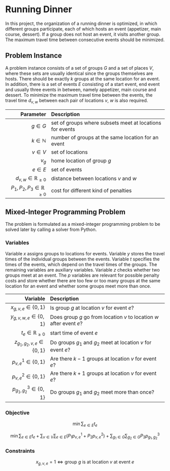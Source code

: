 # Running Dinner
In this project, the organization of a running dinner is optimized, in which different groups participate, each of which hosts an event (appetizer, main course, dessert).
If a group does not host an event, it visits another group.
The maximum travel time between consecutive events should be minimized.

## Problem Instance
A problem instance consists of a set of groups $G$ and a set of places $V$, where these sets are usually identical since the groups themselves are hosts.
There should be exactly $k$ groups at the same location for an event.
In addition, there is a set of events $E$ consisting of a start event, end event and usually three events in between, namely appetizer, main course and dessert.
To minimize the maximum travel time between the events, the travel time $d_{v, w}$ between each pair of locations $v$, $w$ is also required.
<div align="center">
  
Parameter | Description
---: | :---
$g \in G$ | set of groups where subsets meet at locations for events
$k \in \mathbb{N}$ | number of groups at the same location for an event
$v \in V$ | set of locations
$v_g$ | home location of group $g$
$e \in E$ | set of events
$d_{v, w} \in \mathbb{R}_{\ge 0}$ | distance between locations $v$ and $w$
$P_1, P_2, P_3 \in \mathbb{R}_{\ge 0}$ | cost for different kind of penalties
  
</div>

## Mixed-Integer Programming Problem
The problem is formulated as a mixed-integer programming problem to be solved later by calling a solver from Python.

### Variables
Variable $x$ assigns groups to locations for events.
Variable $y$ stores the travel times of the individual groups between the events.
Variable $t$ specifies the times of the events, which depend on the travel times of the groups.
The remaining variables are auxiliary variables.
Variable $z$ checks whether two groups meet at an event.
The $p$ variables are relevant for possible penalty costs and store whether there are too few or too many groups at the same location for an event and whether some groups meet more than once.
<div align="center">
  
Variable | Description
---: | :---
$x_{g, v, e} \in \lbrace 0, 1\rbrace$ | Is group $g$ at location $v$ for event $e$?
$y_{g, v, w, e} \in \lbrace 0, 1\rbrace$ | Does group $g$ go from location $v$ to location $w$ after event $e$?
$t_e \in \mathbb{R}_{\ge 0}$ | start time of event $e$
$z_{g_1, g_2, v, e} \in \lbrace 0, 1\rbrace$ | Do groups $g_1$ and $g_2$ meet at location $v$ for event $e$?
$p^{1}_{v, e} \in \lbrace 0, 1\rbrace$ | Are there $k-1$ groups at location $v$ for event $e$?
$p^{2}_{v, e} \in \lbrace 0, 1\rbrace$ | Are there $k+1$ groups at location $v$ for event $e$?
$p^{3}_{g_1, g_2} \in \lbrace 0, 1\rbrace$ | Do groups $g_1$ and $g_2$ meet more than once?

</div>

### Objective
```math
\begin{equation}
\min\sum_{e \in E} t_e
\end{equation}
```

```math
\begin{equation}
\min\sum_{e \in E} t_e + \sum_{v \in V} \sum_{e \in E} \left( P_1 p^{1}_{v, e} + P_2 p^{2}_{v, e} \right) + \sum_{g_1 \in G} \sum_{g_2 \in G} P_3 p^{3}_{g_1, g_2}
\end{equation}
```

### Constraints

$$
\begin{equation}
x_{g, v, e} = 1 \Leftrightarrow \text{group $g$ is at location $v$ at event $e$}
\end{equation}
$$
